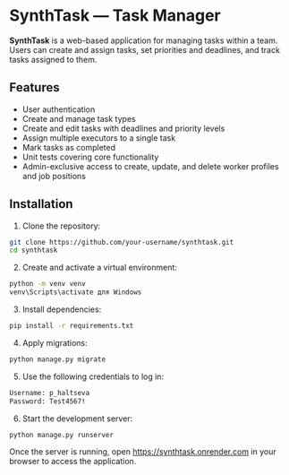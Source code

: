 # SynthTask — Task Manager

**SynthTask** is a web-based application for managing tasks within a team. Users can create and assign tasks, set priorities and deadlines, and track tasks assigned to them.

## Features

- User authentication
- Create and manage task types
- Create and edit tasks with deadlines and priority levels
- Assign multiple executors to a single task
- Mark tasks as completed
- Unit tests covering core functionality
- Admin-exclusive access to create, update, and delete worker profiles and job positions

## Installation

1. Clone the repository:

```bash
git clone https://github.com/your-username/synthtask.git
cd synthtask
```

2. Create and activate a virtual environment:
```bash
python -m venv venv
venv\Scripts\activate для Windows
```

3. Install dependencies:

```bash
pip install -r requirements.txt
```

4. Apply migrations:

```bash
python manage.py migrate
```

5. Use the following credentials to log in:

```bash
Username: p_haltseva
Password: Test4567!

```
6. Start the development server:

```bash
python manage.py runserver
```

Once the server is running, open https://synthtask.onrender.com in your browser to access the application.

